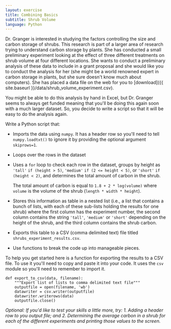 ```yaml
---
layout: exercise
title: Combining Basics
subtitle: Shrub Volume
language: Python
---
```


Dr. Granger is interested in studying the factors controlling the size and
carbon storage of shrubs. This research is part of a larger area of research
trying to understand carbon storage by plants. She has conducted a small
preliminary experiment looking at the effect of three different treatments on
shrub volume at four different locations. She wants to conduct a preliminary
analysis of these data to include in a grant proposal and she would like you to
conduct the analysis for her (she might be a world renowned expert in carbon
storage in plants, but she sure doesn't know much about computers). She has
placed a data file on the web for you to
[download]({{ site.baseurl }}/data/shrub_volume_experiment.csv).

You might be able to do this analysis by hand in Excel, but Dr. Granger seems to
always get funded meaning that you'll be doing this again soon with a much
larger dataset. So, you decide to write a script so that it will be easy to do
the analysis again.

Write a Python script that:

- Imports the data using `numpy`. It has a header row so you'll need to tell
   `numpy.loadtxt()` to ignore it by providing the optional argument
   `skiprows=1`.
- Loops over the rows in the dataset
- Uses a `for` loop to check each row in the dataset, groups by height as 
`'tall'` `if (height > 5)`, `'medium'` `if (2 <= height < 5)`, or `'short'` `if (height < 2)`, 
and determines the total amount of carbon in the shrub. 

   The total amount of carbon is equal to 
   `1.8 + 2 * log(volume)` where `volume` is the volume of the shrub (`length * width * height`).
- Stores this information as table in a nested list (i.e., a list that contains
   a bunch of lists, with each of these sub-lists holding the results for one
   shrub) where the first column has the experiment number, the second column
   contains the string `'tall'`, `'medium'` or `'short'` depending on the height of
   the shrub, and the third column contains the shrub carbon.
- Exports this table to a CSV (comma delimited text) file titled
   `shrubs_experiment_results.csv`.
- Use functions to break the code up into manageable pieces. 

To help you get started here is a function for exporting the results to a CSV
file. To use it you'll need to copy and paste it into your code. It uses the
`csv` module so you'll need to remember to import it.

```
def export_to_csv(data, filename):
    """Export list of lists to comma delimited text file"""
	outputfile = open(filename, 'wb')
	datawriter = csv.writer(outputfile)
	datawriter.writerows(data)
	outputfile.close()
```

*Optional: If you'd like to test your skills a little more, try: 1. Adding a
 header row to you output file; and 2. Determining the average carbon in a shrub
 for each of the different experiments and printing those values to the screen.*
